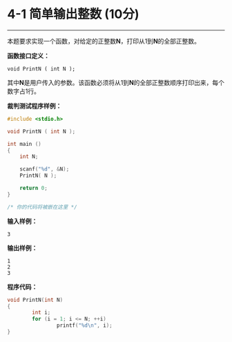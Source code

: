 # 4-1 简单输出整数   (10分)
---
本题要求实现一个函数，对给定的正整数**N**，打印从1到**N**的全部正整数。

**函数接口定义：**

`void PrintN ( int N );`

其中**N**是用户传入的参数。该函数必须将从1到**N**的全部正整数顺序打印出来，每个数字占1行。

**裁判测试程序样例：**

```c
#include <stdio.h>

void PrintN ( int N );

int main ()
{
    int N;

    scanf("%d", &N);
    PrintN( N );

    return 0;
}

/* 你的代码将被嵌在这里 */
```
**输入样例：**

```
3
```
**输出样例：**

```
1
2
3
```
**程序代码：**
```c
void PrintN(int N)
{
        int i;
        for (i = 1; i <= N; ++i)
                printf("%d\n", i);
}
```
